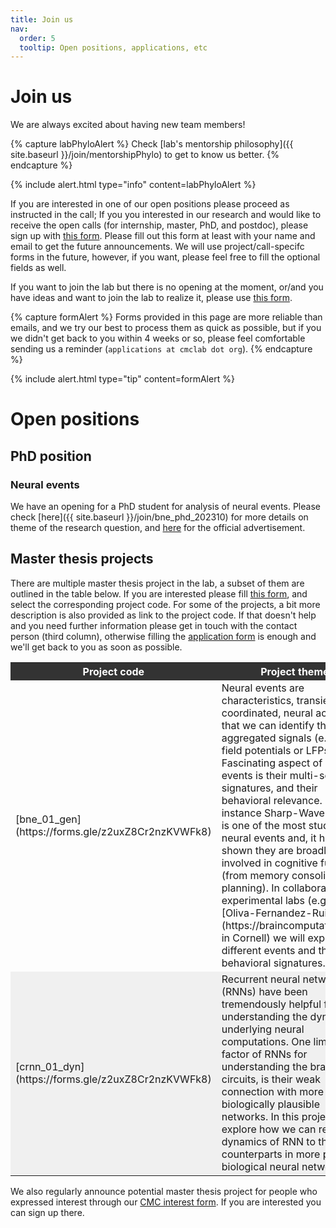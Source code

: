 ```yaml
---
title: Join us
nav:
  order: 5
  tooltip: Open positions, applications, etc
---
```


# Join us


We are always excited about having new team members!

{% capture labPhyloAlert %}
Check [lab's mentorship philosophy]({{ site.baseurl }}/join/mentorshipPhylo) to get to know us better.
{% endcapture %}

{%
  include alert.html
  type="info"
  content=labPhyloAlert
%}

If you are interested in one of our open positions please proceed as instructed in the call; 
If you you interested in our research and would like to receive the open calls (for internship, master, PhD, and postdoc), please sign up with [this form](https://docs.google.com/forms/d/e/1FAIpQLSd8V5Mu8d-JwZXjs_Ck5toLl0IBg5pTpTrZs4A_QW-71pi13A/viewform?usp=sf_link).
Please fill out this form at least with your name and email to get the future announcements. We will use project/call-specifc forms in the future, however, if you want, please feel free to fill the optional fields as well.

If you want to join the lab but there is no opening at the moment, or/and you have ideas and want to join the lab to realize it, please use [this form](https://docs.google.com/forms/d/e/1FAIpQLSd8V5Mu8d-JwZXjs_Ck5toLl0IBg5pTpTrZs4A_QW-71pi13A/viewform?usp=sf_link). 

{% capture formAlert %}
Forms provided in this page are more reliable than emails, and we try our best to process them as quick as possible, but if you we didn't get back to you within 4 weeks or so, please feel comfortable sending us a reminder (<tt>`applications at cmclab dot org`</tt>).
{% endcapture %}

{%
  include alert.html
  type="tip"
  content=formAlert
%}

# Open positions
## PhD position
### Neural events
We have an opening for a PhD student for analysis of neural events. Please check [here]({{ site.baseurl }}/join/bne_phd_202310) for more details on theme of the research question, and [here](https://www.uniklinikum-dresden.de/de/jobs-und-karriere/stellenangebote/wissenschaft/phd-position-m-f-x) for the official advertisement.

## Master thesis projects

There are multiple master thesis project in the lab, a subset of them are outlined in the table below. 
If you are interested please fill [this form](https://docs.google.com/forms/d/e/1FAIpQLSd8V5Mu8d-JwZXjs_Ck5toLl0IBg5pTpTrZs4A_QW-71pi13A/viewform?usp=sf_link), and select the corresponding project code. 
For some of the projects, a bit more description is also provided as link to the project code.
If that doesn't help and you need further information please get in touch with the contact person (third column), otherwise filling the [application form](https://forms.gle/z2uxZ8Cr2nzKVWFk8) is enough and we'll get back to you as soon as possible.

<table>
<!-- header -->
<tr style="background-color: #333; color: white;">
<th>Project code</th>
<th>Project theme</th>
<th>Contact</th>
</tr>
<!-- start of block -->
<!-- start of row -->
<!-- neural event -->
<tr>
<td>
[bne_01_gen](https://forms.gle/z2uxZ8Cr2nzKVWFk8)
</td>
 <td style="text-align: left;">
Neural events are characteristics, transient, coordinated, neural activities that we can identify them in aggregated signals (e.g., local field potentials or LFPs). 
Fascinating aspect of neural events is their multi-scale signatures, and their behavioral relevance.
For instance Sharp-Wave Ripples is one of the most studied neural events and, it has been shown they are broadly involved in cognitive functions (from memory consolidation to  planning). 
	In collaboration with experimental labs (e.g., [Oliva-Fernandez-Ruiz lab](https://braincomputation.org/) in Cornell) we will explore different events and their behavioral signatures. 
</td>
<td>
{%
include portrait.html
lookup="shervin-safavi"
style="tiny"
%}
</td>
</tr>
<!-- end of row -->
<!-- start of row -->
<tr style="background-color: #f0f0f0;">
<td>
[crnn_01_dyn](https://forms.gle/z2uxZ8Cr2nzKVWFk8)
</td>
 <td style="text-align: left;">
Recurrent neural networks (RNNs) have been tremendously helpful for understanding the dynamics underlying neural computations. 
One limiting factor of RNNs for understanding the brain circuits, 
is their weak connection with more biologically plausible networks. 
In this project we explore how we can relate the dynamics of RNN to their counterparts in more plausible biological neural networks. 
</td>
<td>
{%
include portrait.html
lookup="shervin-safavi"
style="tiny"
%}
</td>
</tr>
<!-- end of row -->
<!-- start of block -->
</table>

We also regularly announce potential master thesis project for people who expressed interest through our [CMC interest form](https://docs.google.com/forms/d/e/1FAIpQLSd8V5Mu8d-JwZXjs_Ck5toLl0IBg5pTpTrZs4A_QW-71pi13A/viewform?usp=sf_link). 
If you are interested you can sign up there.


